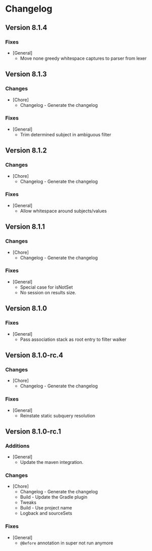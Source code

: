 # Changelog

## Version 8.1.4

### Fixes
* [General]
	* Move none greedy whitespace captures to parser from lexer

## Version 8.1.3

### Changes
* [Chore]
	* Changelog - Generate the changelog

### Fixes
* [General]
	* Trim determined subject in ambiguous filter

## Version 8.1.2

### Changes
* [Chore]
	* Changelog - Generate the changelog

### Fixes
* [General]
	* Allow whitespace around subjects/values

## Version 8.1.1

### Changes
* [Chore]
	* Changelog - Generate the changelog

### Fixes
* [General]
	* Special case for isNotSet
	* No session on results size.

## Version 8.1.0

### Fixes
* [General]
	* Pass association stack as root entry to filter walker

## Version 8.1.0-rc.4

### Changes
* [Chore]
	* Changelog - Generate the changelog

### Fixes
* [General]
	* Reinstate static subquery resolution

## Version 8.1.0-rc.1

### Additions
* [General]
	* Update the maven integration.

### Changes
* [Chore]
	* Changelog - Generate the changelog
	* Build - Update the Gradle plugin
	* Tweaks
	* Build - Use project name
	* Logback and sourceSets

### Fixes
* [General]
	* `@Before` annotation in super not run anymore